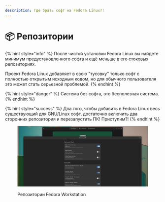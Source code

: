 ```yaml
---
description: Где брать софт на Fedora Linux?!
---
```


# 📦 Репозитории

{% hint style="info" %}
После чистой установки Fedora Linux вы найдете минимум предустановленного софта и ещё меньше в его стоковых репозиториях.

Проект Fedora Linux добавляет в свою "тусовку" только софт с полностью открытым исходным кодом, но для обычного пользователя это может стать серьезной проблемой.
{% endhint %}

{% hint style="danger" %}
Система без софта, это бесполезная система.
{% endhint %}

{% hint style="success" %}
Дла того, чтобы добавить в Fedora Linux весь существующий для GNU/Linux софт, достаточно включить два сторонних репозитория и перезапустить ПК! Приступим?!
{% endhint %}

<figure><img src="../../.gitbook/assets/Снимок экрана от 2022-10-29 12-46-56.png" alt=""><figcaption><p>Репозитории Fedora Workstation</p></figcaption></figure>
